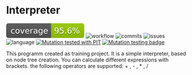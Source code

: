 # Interpreter



![Coverage](.github/badges/jacoco.svg)
![workflow](https://github.com/mrlis89/Interpreter/actions/workflows/gradle.yml/badge.svg)
![commits](https://img.shields.io/github/commit-activity/m/mrlis89/Interpreter)
![issues](https://img.shields.io/github/issues/mrlis89/Interpreter)
![language](https://img.shields.io/github/languages/top/mrlis89/Interpreter)
[![Mutation tested with PIT](https://img.shields.io/badge/-Mutation%20tested%20with%20PIT-blue.svg)](http://pitest.org/)
[![Mutation testing badge](https://img.shields.io/endpoint?style=flat&url=https%3A%2F%2Fbadge-api.stryker-mutator.io%2Fgithub.com%2Fmrlis89%2FInterpreter%2Fmaster)](https://dashboard.stryker-mutator.io/reports/github.com/mrlis89/Interpreter/master)

This programm created as training project.
It is a simple interpreter, based on node tree creation.
You can calculate different expressions with brackets.
the following operators are supported: + , - , * , /